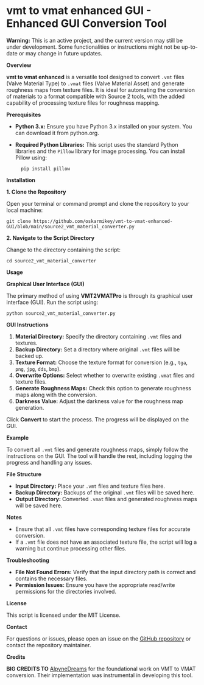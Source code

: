 # vmt to vmat enhanced GUI - Enhanced GUI Conversion Tool

**Warning:** This is an active project, and the current version may still be under development. Some functionalities or instructions might not be up-to-date or may change in future updates.

**Overview**

**vmt to vmat enhanced** is a versatile tool designed to convert `.vmt` files (Valve Material Type) to `.vmat` files (Valve Material Asset) and generate roughness maps from texture files. It is ideal for automating the conversion of materials to a format compatible with Source 2 tools, with the added capability of processing texture files for roughness mapping.

**Prerequisites**

- **Python 3.x:** Ensure you have Python 3.x installed on your system. You can download it from python.org.

- **Required Python Libraries:** This script uses the standard Python libraries and the `Pillow` library for image processing. You can install Pillow using:

		pip install pillow

**Installation**

**1. Clone the Repository**

Open your terminal or command prompt and clone the repository to your local machine:

	git clone https://github.com/oskarmikey/vmt-to-vmat-enhanced-GUI/blob/main/source2_vmt_material_converter.py

**2. Navigate to the Script Directory**

Change to the directory containing the script:

	cd source2_vmt_material_converter

**Usage**

**Graphical User Interface (GUI)**

The primary method of using **VMT2VMATPro** is through its graphical user interface (GUI). Run the script using:

	python source2_vmt_material_converter.py

**GUI Instructions**

1. **Material Directory:** Specify the directory containing `.vmt` files and textures.
2. **Backup Directory:** Set a directory where original `.vmt` files will be backed up.
3. **Texture Format:** Choose the texture format for conversion (e.g., `tga`, `png`, `jpg`, `dds`, `bmp`).
4. **Overwrite Options:** Select whether to overwrite existing `.vmat` files and texture files.
5. **Generate Roughness Maps:** Check this option to generate roughness maps along with the conversion.
6. **Darkness Value:** Adjust the darkness value for the roughness map generation.

Click **Convert** to start the process. The progress will be displayed on the GUI.

**Example**

To convert all `.vmt` files and generate roughness maps, simply follow the instructions on the GUI. The tool will handle the rest, including logging the progress and handling any issues.

**File Structure**

- **Input Directory:** Place your `.vmt` files and texture files here.
- **Backup Directory:** Backups of the original `.vmt` files will be saved here.
- **Output Directory:** Converted `.vmat` files and generated roughness maps will be saved here.

**Notes**

- Ensure that all `.vmt` files have corresponding texture files for accurate conversion.
- If a `.vmt` file does not have an associated texture file, the script will log a warning but continue processing other files.

**Troubleshooting**

- **File Not Found Errors:** Verify that the input directory path is correct and contains the necessary files.
- **Permission Issues:** Ensure you have the appropriate read/write permissions for the directories involved.

**License**

This script is licensed under the MIT License.

**Contact**

For questions or issues, please open an issue on the [GitHub repository](https://github.com/oskarmikey/vmt-to-vmat-enhanced-GUI/issues) or contact the repository maintainer.

**Credits**

**BIG CREDITS TO** [AlpyneDreams](https://github.com/AlpyneDreams/source2utils/blob/master/utils/vmt_to_vmat.py) for the foundational work on VMT to VMAT conversion. Their implementation was instrumental in developing this tool.
